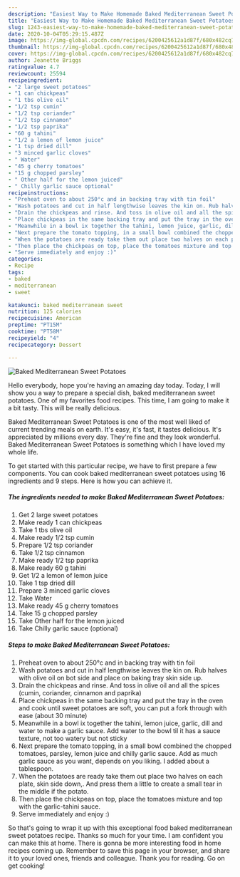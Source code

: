 ```yaml
---
description: "Easiest Way to Make Homemade Baked Mediterranean Sweet Potatoes"
title: "Easiest Way to Make Homemade Baked Mediterranean Sweet Potatoes"
slug: 1243-easiest-way-to-make-homemade-baked-mediterranean-sweet-potatoes
date: 2020-10-04T05:29:15.487Z
image: https://img-global.cpcdn.com/recipes/6200425612a1d87f/680x482cq70/baked-mediterranean-sweet-potatoes-recipe-main-photo.jpg
thumbnail: https://img-global.cpcdn.com/recipes/6200425612a1d87f/680x482cq70/baked-mediterranean-sweet-potatoes-recipe-main-photo.jpg
cover: https://img-global.cpcdn.com/recipes/6200425612a1d87f/680x482cq70/baked-mediterranean-sweet-potatoes-recipe-main-photo.jpg
author: Jeanette Briggs
ratingvalue: 4.7
reviewcount: 25594
recipeingredient:
- "2 large sweet potatoes"
- "1 can chickpeas"
- "1 tbs olive oil"
- "1/2 tsp cumin"
- "1/2 tsp coriander"
- "1/2 tsp cinnamon"
- "1/2 tsp paprika"
- "60 g tahini"
- "1/2 a lemon of lemon juice"
- "1 tsp dried dill"
- "3 minced garlic cloves"
- " Water"
- "45 g cherry tomatoes"
- "15 g chopped parsley"
- " Other half for the lemon juiced"
- " Chilly garlic sauce optional"
recipeinstructions:
- "Preheat oven to about 250°c and in backing tray with tin foil"
- "Wash potatoes and cut in half lengthwise leaves the kin on. Rub halves with olive oil on bot side and place on baking tray skin side up."
- "Drain the chickpeas and rinse. And toss in olive oil and all the spices (cumin, coriander, cinnamon and paprika)"
- "Place chickpeas in the same backing tray and put the tray in the oven and cook until sweet potatoes are soft, you can put a fork through with ease (about 30 minute)"
- "Meanwhile in a bowl ix together the tahini, lemon juice, garlic, dill and water to make a garlic sauce. Add water to the bowl til it has a sauce texture, not too watery but not sticky"
- "Next prepare the tomato topping, in a small bowl combined the chopped tomatoes, parsley, lemon juice and chilly garlic sauce. Add as much garlic sauce as you want, depends on you liking. I added about a tablespoon."
- "When the potatoes are ready take them out place two halves on each plate, skin side down,. And press them a little to create a small tear in the middle if the potato."
- "Then place the chickpeas on top, place the tomatoes mixture and top with the garlic-tahini sauce."
- "Serve immediately and enjoy :)"
categories:
- Recipe
tags:
- baked
- mediterranean
- sweet

katakunci: baked mediterranean sweet 
nutrition: 125 calories
recipecuisine: American
preptime: "PT15M"
cooktime: "PT58M"
recipeyield: "4"
recipecategory: Dessert

---
```



![Baked Mediterranean Sweet Potatoes](https://img-global.cpcdn.com/recipes/6200425612a1d87f/680x482cq70/baked-mediterranean-sweet-potatoes-recipe-main-photo.jpg)

Hello everybody, hope you're having an amazing day today. Today, I will show you a way to prepare a special dish, baked mediterranean sweet potatoes. One of my favorites food recipes. This time, I am going to make it a bit tasty. This will be really delicious.

Baked Mediterranean Sweet Potatoes is one of the most well liked of current trending meals on earth. It's easy, it's fast, it tastes delicious. It's appreciated by millions every day. They're fine and they look wonderful. Baked Mediterranean Sweet Potatoes is something which I have loved my whole life.




To get started with this particular recipe, we have to first prepare a few components. You can cook baked mediterranean sweet potatoes using 16 ingredients and 9 steps. Here is how you can achieve it.

<!--inarticleads1-->

##### The ingredients needed to make Baked Mediterranean Sweet Potatoes:

1. Get 2 large sweet potatoes
1. Make ready 1 can chickpeas
1. Take 1 tbs olive oil
1. Make ready 1/2 tsp cumin
1. Prepare 1/2 tsp coriander
1. Take 1/2 tsp cinnamon
1. Make ready 1/2 tsp paprika
1. Make ready 60 g tahini
1. Get 1/2 a lemon of lemon juice
1. Take 1 tsp dried dill
1. Prepare 3 minced garlic cloves
1. Take  Water
1. Make ready 45 g cherry tomatoes
1. Take 15 g chopped parsley
1. Take  Other half for the lemon juiced
1. Take  Chilly garlic sauce (optional)




<!--inarticleads2-->

##### Steps to make Baked Mediterranean Sweet Potatoes:

1. Preheat oven to about 250°c and in backing tray with tin foil
1. Wash potatoes and cut in half lengthwise leaves the kin on. Rub halves with olive oil on bot side and place on baking tray skin side up.
1. Drain the chickpeas and rinse. And toss in olive oil and all the spices (cumin, coriander, cinnamon and paprika)
1. Place chickpeas in the same backing tray and put the tray in the oven and cook until sweet potatoes are soft, you can put a fork through with ease (about 30 minute)
1. Meanwhile in a bowl ix together the tahini, lemon juice, garlic, dill and water to make a garlic sauce. Add water to the bowl til it has a sauce texture, not too watery but not sticky
1. Next prepare the tomato topping, in a small bowl combined the chopped tomatoes, parsley, lemon juice and chilly garlic sauce. Add as much garlic sauce as you want, depends on you liking. I added about a tablespoon.
1. When the potatoes are ready take them out place two halves on each plate, skin side down,. And press them a little to create a small tear in the middle if the potato.
1. Then place the chickpeas on top, place the tomatoes mixture and top with the garlic-tahini sauce.
1. Serve immediately and enjoy :)




So that's going to wrap it up with this exceptional food baked mediterranean sweet potatoes recipe. Thanks so much for your time. I am confident you can make this at home. There is gonna be more interesting food in home recipes coming up. Remember to save this page in your browser, and share it to your loved ones, friends and colleague. Thank you for reading. Go on get cooking!
